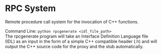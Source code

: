 # RPC System

Remote procedure call system for the invocation of C++ functions.

Command Line: `python rpcgenerate <idl_file_path>` \
The rpcgenerate program will take an Interface Definition Language file (IDL) as an input in the form of a simple C++ compatible header (.h) and will output the C++ source code for the proxy and the stub automatically.